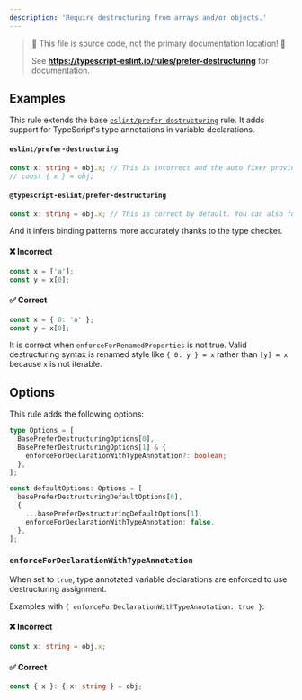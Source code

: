 ```yaml
---
description: 'Require destructuring from arrays and/or objects.'
---
```


> 🛑 This file is source code, not the primary documentation location! 🛑
>
> See **https://typescript-eslint.io/rules/prefer-destructuring** for documentation.

## Examples

This rule extends the base [`eslint/prefer-destructuring`](https://eslint.org/docs/latest/rules/prefer-destructuring) rule.
It adds support for TypeScript's type annotations in variable declarations.

<!--tabs-->

#### `eslint/prefer-destructuring`

```ts
const x: string = obj.x; // This is incorrect and the auto fixer provides following untyped fix.
// const { x } = obj;
```

#### `@typescript-eslint/prefer-destructuring`

```ts
const x: string = obj.x; // This is correct by default. You can also forbid this by an option.
```

<!--/tabs-->

And it infers binding patterns more accurately thanks to the type checker.

<!--tabs-->

#### ❌ Incorrect

```ts
const x = ['a'];
const y = x[0];
```

#### ✅ Correct

```ts
const x = { 0: 'a' };
const y = x[0];
```

It is correct when `enforceForRenamedProperties` is not true.
Valid destructuring syntax is renamed style like `{ 0: y } = x` rather than `[y] = x` because `x` is not iterable.

<!--/tabs-->

## Options

This rule adds the following options:

```ts
type Options = [
  BasePreferDestructuringOptions[0],
  BasePreferDestructuringOptions[1] & {
    enforceForDeclarationWithTypeAnnotation?: boolean;
  },
];

const defaultOptions: Options = [
  basePreferDestructuringDefaultOptions[0],
  {
    ...basePreferDestructuringDefaultOptions[1],
    enforceForDeclarationWithTypeAnnotation: false,
  },
];
```

### `enforceForDeclarationWithTypeAnnotation`

When set to `true`, type annotated variable declarations are enforced to use destructuring assignment.

Examples with `{ enforceForDeclarationWithTypeAnnotation: true }`:

<!--tabs-->

#### ❌ Incorrect

```ts
const x: string = obj.x;
```

#### ✅ Correct

```ts
const { x }: { x: string } = obj;
```

<!--/tabs-->

